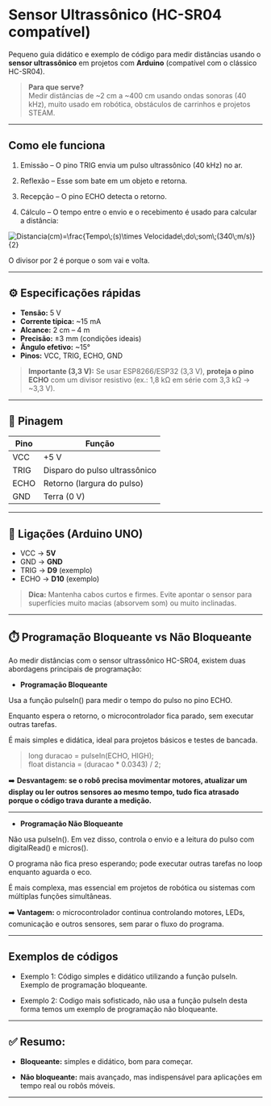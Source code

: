 # Sensor Ultrassônico (HC-SR04 compatível)

Pequeno guia didático e exemplo de código para medir distâncias usando o **sensor ultrassônico** em projetos com **Arduino** (compatível com o clássico HC-SR04).

> **Para que serve?**  
> Medir distâncias de ~2 cm a ~400 cm usando ondas sonoras (40 kHz), muito usado em robótica, obstáculos de carrinhos e projetos STEAM.

---

## Como ele funciona

1. Emissão – O pino TRIG envia um pulso ultrassônico (40 kHz) no ar.


2. Reflexão – Esse som bate em um objeto e retorna.


3. Recepção – O pino ECHO detecta o retorno.


4. Cálculo – O tempo entre o envio e o recebimento é usado para calcular a distância:

<img src="https://latex.codecogs.com/svg.image?&space;Distancia(cm)=\frac{Tempo\;(s)\times&space;Velocidade\;do\;som\;(340\;m/s)}{2}" title=" Distancia(cm)=\frac{Tempo\;(s)\times Velocidade\;do\;som\;(340\;m/s)}{2}" />

O divisor por 2 é porque o som vai e volta.

---

## ⚙️ Especificações rápidas

- **Tensão:** 5 V  
- **Corrente típica:** ~15 mA  
- **Alcance:** 2 cm – 4 m  
- **Precisão:** ±3 mm (condições ideais)  
- **Ângulo efetivo:** ~15°  
- **Pinos:** VCC, TRIG, ECHO, GND

> **Importante (3,3 V):** Se usar ESP8266/ESP32 (3,3 V), **proteja o pino ECHO** com um divisor resistivo (ex.: 1,8 kΩ em série com 3,3 kΩ → ~3,3 V).

---

## 🧭 Pinagem

| Pino | Função                           |
|------|----------------------------------|
| VCC  | +5 V                             |
| TRIG | Disparo do pulso ultrassônico    |
| ECHO | Retorno (largura do pulso)       |
| GND  | Terra (0 V)                      |

---

## 🔌 Ligações (Arduino UNO)

- VCC → **5V**  
- GND → **GND**  
- TRIG → **D9** (exemplo)  
- ECHO → **D10** (exemplo)

> **Dica:** Mantenha cabos curtos e firmes. Evite apontar o sensor para superfícies muito macias (absorvem som) ou muito inclinadas.

---

## ⏱️ Programação Bloqueante vs Não Bloqueante

Ao medir distâncias com o sensor ultrassônico HC-SR04, existem duas abordagens principais de programação:

- **Programação Bloqueante**

Usa a função pulseIn() para medir o tempo do pulso no pino ECHO.

Enquanto espera o retorno, o microcontrolador fica parado, sem executar outras tarefas.

É mais simples e didática, ideal para projetos básicos e testes de bancada.

> long duracao = pulseIn(ECHO, HIGH);  
> float distancia = (duracao * 0.0343) / 2;


➡️ **Desvantagem: se o robô precisa movimentar motores, atualizar um display ou ler outros sensores ao mesmo tempo, tudo fica atrasado porque o código trava durante a medição.**

---

-  **Programação Não Bloqueante**

Não usa pulseIn(). Em vez disso, controla o envio e a leitura do pulso com digitalRead() e micros().

O programa não fica preso esperando; pode executar outras tarefas no loop enquanto aguarda o eco.

É mais complexa, mas essencial em projetos de robótica ou sistemas com múltiplas funções simultâneas.

➡️ **Vantagem:** o microcontrolador continua controlando motores, LEDs, comunicação e outros sensores, sem parar o fluxo do programa.

---

## Exemplos de códigos

- Exemplo 1: Código simples e didático utilizando a função pulseIn. Exemplo de programação bloqueante.

- Exemplo 2: Codigo mais sofisticado, não usa a função pulseIn desta forma temos um exemplo de programação não bloqueante.


---

## ✅ **Resumo:**

- **Bloqueante:** simples e didático, bom para começar.

- **Não bloqueante:** mais avançado, mas indispensável para aplicações em tempo real ou robôs móveis.

---
